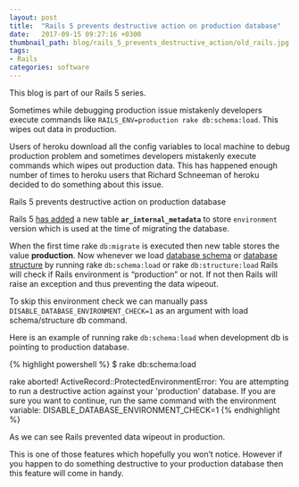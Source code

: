 ```yaml
---
layout: post
title:  "Rails 5 prevents destructive action on production database"
date:   2017-09-15 09:27:16 +0300
thumbnail_path: blog/rails_5_prevents_destructive_action/old_rails.jpg
tags:
- Rails
categories: software
---
```


This blog is part of our Rails 5 series.

Sometimes while debugging production issue mistakenly developers execute commands like `RAILS_ENV=production rake db:schema:load`. This wipes out data in production.

Users of heroku download all the config variables to local machine to debug production problem and sometimes developers mistakenly execute commands which wipes out production data. This has happened enough number of times to heroku users that Richard Schneeman of heroku decided to do something about this issue.

Rails 5 prevents destructive action on production database

Rails 5 [has added](https://github.com/rails/rails/pull/22967) a new table **`ar_internal_metadata`** to store `environment` version which is used at the time of migrating the database.

When the first time rake `db:migrate` is executed then new table stores the value **production**. Now whenever we load [database schema](https://github.com/rails/rails/pull/24399) or [database structure](https://github.com/rails/rails/pull/24484) by running rake `db:schema:load` or rake `db:structure:load` Rails will check if Rails environment is “production” or not. If not then Rails will raise an exception and thus preventing the data wipeout.

To skip this environment check we can manually pass `DISABLE_DATABASE_ENVIRONMENT_CHECK=1` as an argument with load schema/structure db command.

Here is an example of running rake `db:schema:load` when development db is pointing to production database.

{% highlight powershell %}
$ rake db:schema:load

rake aborted!
ActiveRecord::ProtectedEnvironmentError: You are attempting to run a destructive action against your 'production' database.
If you are sure you want to continue, run the same command with the environment variable:
DISABLE_DATABASE_ENVIRONMENT_CHECK=1
{% endhighlight %}

As we can see Rails prevented data wipeout in production.

This is one of those features which hopefully you won’t notice. However if you happen to do something destructive to your production database then this feature will come in handy.